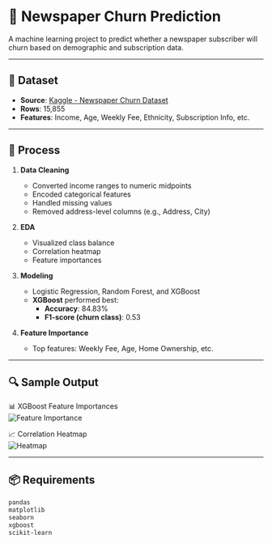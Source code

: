 # 📰 Newspaper Churn Prediction

A machine learning project to predict whether a newspaper subscriber will churn based on demographic and subscription data.

---

## 📁 Dataset

- **Source**: [Kaggle - Newspaper Churn Dataset](https://www.kaggle.com/datasets/leiyiting01/newspaper-churn)
- **Rows**: 15,855
- **Features**: Income, Age, Weekly Fee, Ethnicity, Subscription Info, etc.

---

## 🔧 Process

1. **Data Cleaning**
   - Converted income ranges to numeric midpoints
   - Encoded categorical features
   - Handled missing values
   - Removed address-level columns (e.g., Address, City)

2. **EDA**
   - Visualized class balance
   - Correlation heatmap
   - Feature importances

3. **Modeling**
   - Logistic Regression, Random Forest, and XGBoost
   - **XGBoost** performed best:
     - **Accuracy**: 84.83%
     - **F1-score (churn class)**: 0.53

4. **Feature Importance**
   - Top features: Weekly Fee, Age, Home Ownership, etc.

---

## 🔍 Sample Output

📊 XGBoost Feature Importances  
![Feature Importance](plots/feature_importance.png)

📈 Correlation Heatmap  
![Heatmap](plots/heatmap.png)

---

## 📦 Requirements

```bash
pandas
matplotlib
seaborn
xgboost
scikit-learn
